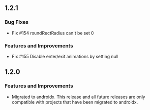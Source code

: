 ## 1.2.1

### Bug Fixes
*  Fix #154 roundRectRadius can't be set 0
### Features and Improvements
*  Fix #155 Disable enter/exit animations by setting null

## 1.2.0
### Features and Improvements
*  Migrated to androidx. This release and all future releases are only compatible with projects that have been migrated to androidx.
